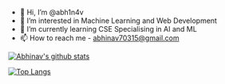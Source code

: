 - 👋 Hi, I’m @abh1n4v
- 👀 I’m interested in Machine Learning and Web Development
- 🌱 I’m currently learning CSE Specialising in AI and ML
- 📫 How to reach me -  abhinav70315@gmail.com

<!---
abh1n4v/abh1n4v is a ✨ special ✨ repository because its `README.md` (this file) appears on your GitHub profile.
You can click the Preview link to take a look at your changes.
--->
[![Abhinav's github stats](https://github-readme-stats.vercel.app/api?username=abh1n4v&count_private=true&show_icons=true&theme=tokyonight&hide_rank=false)](https://github.com/anuraghazra/github-readme-stats)

[![Top Langs](https://github-readme-stats.vercel.app/api/top-langs/?username=abh1n4v&layout=compact&theme=tokyonight)](https://github.com/anuraghazra/github-readme-stats)

